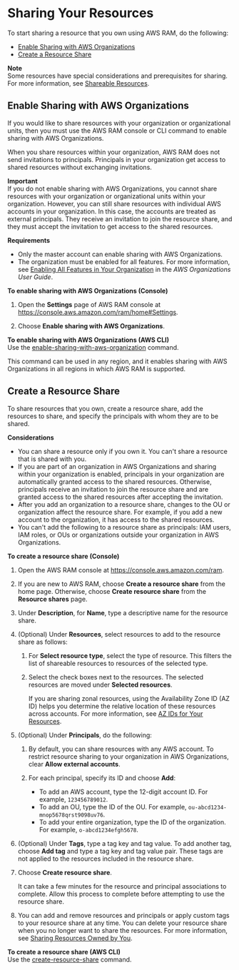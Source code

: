 # Sharing Your Resources<a name="getting-started-sharing"></a>

To start sharing a resource that you own using AWS RAM, do the following:
+ [Enable Sharing with AWS Organizations](#getting-started-sharing-orgs)
+ [Create a Resource Share](#getting-started-sharing-create)

**Note**  
Some resources have special considerations and prerequisites for sharing\. For more information, see [Shareable Resources](shareable.md)\.

## Enable Sharing with AWS Organizations<a name="getting-started-sharing-orgs"></a>

If you would like to share resources with your organization or organizational units, then you must use the AWS RAM console or CLI command to enable sharing with AWS Organizations\.

When you share resources within your organization, AWS RAM does not send invitations to principals\. Principals in your organization get access to shared resources without exchanging invitations\.

**Important**  
If you do not enable sharing with AWS Organizations, you cannot share resources with your organization or organizational units within your organization\. However, you can still share resources with individual AWS accounts in your organization\. In this case, the accounts are treated as external principals\. They receive an invitation to join the resource share, and they must accept the invitation to get access to the shared resources\.

**Requirements**
+ Only the master account can enable sharing with AWS Organizations\.
+ The organization must be enabled for all features\. For more information, see [ Enabling All Features in Your Organization](https://docs.aws.amazon.com/organizations/latest/userguide/orgs_manage_org_support-all-features.html) in the *AWS Organizations User Guide*\.

**To enable sharing with AWS Organizations \(Console\)**

1. Open the **Settings** page of AWS RAM console at [https://console\.aws\.amazon\.com/ram/home\#Settings](https://console.aws.amazon.com/ram/home#Settings)\.

1. Choose **Enable sharing with AWS Organizations**\.

**To enable sharing with AWS Organizations \(AWS CLI\)**  
Use the [enable\-sharing\-with\-aws\-organization](https://docs.aws.amazon.com/cli/latest/reference/ram/enable-sharing-with-aws-organization.html) command\.

This command can be used in any region, and it enables sharing with AWS Organizations in all regions in which AWS RAM is supported\.

## Create a Resource Share<a name="getting-started-sharing-create"></a>

To share resources that you own, create a resource share, add the resources to share, and specify the principals with whom they are to be shared\.

**Considerations**
+ You can share a resource only if you own it\. You can't share a resource that is shared with you\.
+ If you are part of an organization in AWS Organizations and sharing within your organization is enabled, principals in your organization are automatically granted access to the shared resources\. Otherwise, principals receive an invitation to join the resource share and are granted access to the shared resources after accepting the invitation\.
+ After you add an organization to a resource share, changes to the OU or organization affect the resource share\. For example, if you add a new account to the organization, it has access to the shared resources\.
+ You can't add the following to a resource share as principals: IAM users, IAM roles, or OUs or organizations outside your organization in AWS Organizations\.

**To create a resource share \(Console\)**

1. Open the AWS RAM console at [https://console\.aws\.amazon\.com/ram](https://console.aws.amazon.com/ram/)\.

1. If you are new to AWS RAM, choose **Create a resource share** from the home page\. Otherwise, choose **Create resource share** from the **Resource shares** page\.

1. Under **Description**, for **Name**, type a descriptive name for the resource share\.

1. \(Optional\) Under **Resources**, select resources to add to the resource share as follows:

   1. For **Select resource type**, select the type of resource\. This filters the list of shareable resources to resources of the selected type\.

   1. Select the check boxes next to the resources\. The selected resources are moved under **Selected resources**\.

      If you are sharing zonal resources, using the Availability Zone ID \(AZ ID\) helps you determine the relative location of these resources across accounts\. For more information, see [AZ IDs for Your Resources](working-with-az-ids.md)\.

1. \(Optional\) Under **Principals**, do the following:

   1. By default, you can share resources with any AWS account\. To restrict resource sharing to your organization in AWS Organizations, clear **Allow external accounts**\.

   1. For each principal, specify its ID and choose **Add**:
      + To add an AWS account, type the 12\-digit account ID\. For example, `123456789012`\.
      + To add an OU, type the ID of the OU\. For example, `ou-abcd1234-mnop5678qrst9098uv76`\.
      + To add your entire organization, type the ID of the organization\. For example, `o-abcd1234efgh5678`\.

1. \(Optional\) Under **Tags**, type a tag key and tag value\. To add another tag, choose **Add tag** and type a tag key and tag value pair\. These tags are not applied to the resources included in the resource share\.

1. Choose **Create resource share**\.

   It can take a few minutes for the resource and principal associations to complete\. Allow this process to complete before attempting to use the resource share\.

1. You can add and remove resources and principals or apply custom tags to your resource share at any time\. You can delete your resource share when you no longer want to share the resources\. For more information, see [Sharing Resources Owned by You](working-with-sharing.md)\.

**To create a resource share \(AWS CLI\)**  
Use the [create\-resource\-share](https://docs.aws.amazon.com/cli/latest/reference/ram/create-resource-share.html) command\.